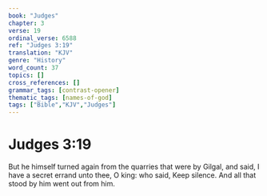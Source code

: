 ```yaml
---
book: "Judges"
chapter: 3
verse: 19
ordinal_verse: 6588
ref: "Judges 3:19"
translation: "KJV"
genre: "History"
word_count: 37
topics: []
cross_references: []
grammar_tags: [contrast-opener]
thematic_tags: [names-of-god]
tags: ["Bible","KJV","Judges"]
---
```


# Judges 3:19

But he himself turned again from the quarries that were by Gilgal, and said, I have a secret errand unto thee, O king: who said, Keep silence. And all that stood by him went out from him.
